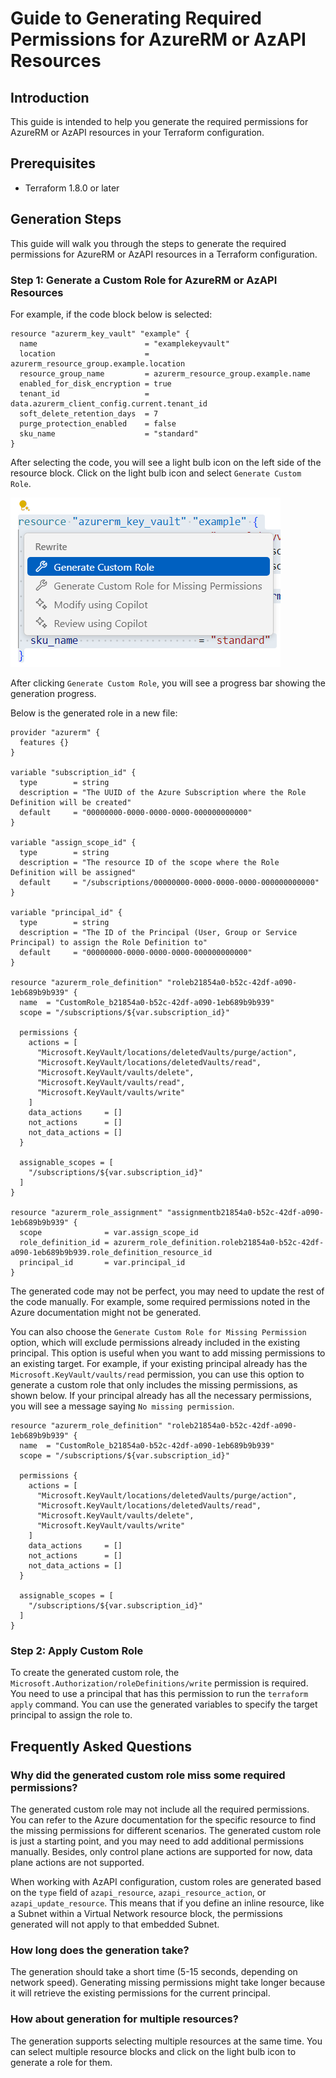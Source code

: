 # Guide to Generating Required Permissions for AzureRM or AzAPI Resources

## Introduction

This guide is intended to help you generate the required permissions for AzureRM or AzAPI resources in your Terraform configuration.

## Prerequisites

- Terraform 1.8.0 or later

## Generation Steps

This guide will walk you through the steps to generate the required permissions for AzureRM or AzAPI resources in a Terraform configuration.

### Step 1: Generate a Custom Role for AzureRM or AzAPI Resources

For example, if the code block below is selected:

```hcl
resource "azurerm_key_vault" "example" {
  name                        = "examplekeyvault"
  location                    = azurerm_resource_group.example.location
  resource_group_name         = azurerm_resource_group.example.name
  enabled_for_disk_encryption = true
  tenant_id                   = data.azurerm_client_config.current.tenant_id
  soft_delete_retention_days  = 7
  purge_protection_enabled    = false
  sku_name                    = "standard"
}
```

After selecting the code, you will see a light bulb icon on the left side of the resource block. Click on the light bulb icon and select `Generate Custom Role`.

![Generate Custom Role](./images/generate_custom_role_guide/generate_custom_role_guide.png)

After clicking `Generate Custom Role`, you will see a progress bar showing the generation progress.

Below is the generated role in a new file:

```hcl
provider "azurerm" {
  features {}
}

variable "subscription_id" {
  type        = string
  description = "The UUID of the Azure Subscription where the Role Definition will be created"
  default     = "00000000-0000-0000-0000-000000000000"
}

variable "assign_scope_id" {
  type        = string
  description = "The resource ID of the scope where the Role Definition will be assigned"
  default     = "/subscriptions/00000000-0000-0000-0000-000000000000"
}

variable "principal_id" {
  type        = string
  description = "The ID of the Principal (User, Group or Service Principal) to assign the Role Definition to"
  default     = "00000000-0000-0000-0000-000000000000"
}

resource "azurerm_role_definition" "roleb21854a0-b52c-42df-a090-1eb689b9b939" {
  name  = "CustomRole_b21854a0-b52c-42df-a090-1eb689b9b939"
  scope = "/subscriptions/${var.subscription_id}"

  permissions {
    actions = [
      "Microsoft.KeyVault/locations/deletedVaults/purge/action",
      "Microsoft.KeyVault/locations/deletedVaults/read",
      "Microsoft.KeyVault/vaults/delete",
      "Microsoft.KeyVault/vaults/read",
      "Microsoft.KeyVault/vaults/write"
    ]
    data_actions     = []
    not_actions      = []
    not_data_actions = []
  }

  assignable_scopes = [
    "/subscriptions/${var.subscription_id}"
  ]
}

resource "azurerm_role_assignment" "assignmentb21854a0-b52c-42df-a090-1eb689b9b939" {
  scope              = var.assign_scope_id
  role_definition_id = azurerm_role_definition.roleb21854a0-b52c-42df-a090-1eb689b9b939.role_definition_resource_id
  principal_id       = var.principal_id
}
```

The generated code may not be perfect, you may need to update the rest of the code manually. For example, some required permissions noted in the Azure documentation might not be generated.

You can also choose the `Generate Custom Role for Missing Permission` option, which will exclude permissions already included in the existing principal. This option is useful when you want to add missing permissions to an existing target. For example, if your existing principal already has the `Microsoft.KeyVault/vaults/read` permission, you can use this option to generate a custom role that only includes the missing permissions, as shown below. If your principal already has all the necessary permissions, you will see a message saying `No missing permission`.

```hcl
resource "azurerm_role_definition" "roleb21854a0-b52c-42df-a090-1eb689b9b939" {
  name  = "CustomRole_b21854a0-b52c-42df-a090-1eb689b9b939"
  scope = "/subscriptions/${var.subscription_id}"

  permissions {
    actions = [
      "Microsoft.KeyVault/locations/deletedVaults/purge/action",
      "Microsoft.KeyVault/locations/deletedVaults/read",
      "Microsoft.KeyVault/vaults/delete",
      "Microsoft.KeyVault/vaults/write"
    ]
    data_actions     = []
    not_actions      = []
    not_data_actions = []
  }

  assignable_scopes = [
    "/subscriptions/${var.subscription_id}"
  ]
}
```

### Step 2: Apply Custom Role

To create the generated custom role, the `Microsoft.Authorization/roleDefinitions/write` permission is required. You need to use a principal that has this permission to run the `terraform apply` command. You can use the generated variables to specify the target principal to assign the role to.

## Frequently Asked Questions

### Why did the generated custom role miss some required permissions?

The generated custom role may not include all the required permissions. You can refer to the Azure documentation for the specific resource to find the missing permissions for different scenarios. The generated custom role is just a starting point, and you may need to add additional permissions manually. Besides, only control plane actions are supported for now, data plane actions are not supported.

When working with AzAPI configuration, custom roles are generated based on the `type` field of `azapi_resource`, `azapi_resource_action`, or `azapi_update_resource`. This means that if you define an inline resource, like a Subnet within a Virtual Network resource block, the permissions generated will not apply to that embedded Subnet.

### How long does the generation take?

The generation should take a short time (5-15 seconds, depending on network speed). Generating missing permissions might take longer because it will retrieve the existing permissions for the current principal.

### How about generation for multiple resources?

The generation supports selecting multiple resources at the same time. You can select multiple resource blocks and click on the light bulb icon to generate a role for them.
